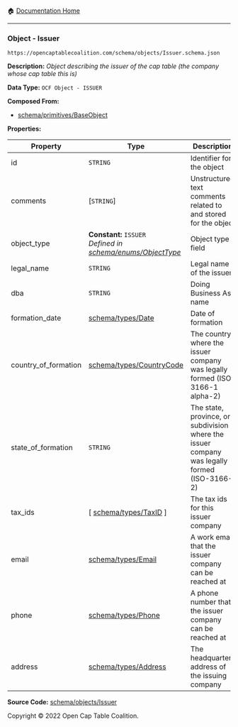 :house: [Documentation Home](/README.md)

---

### Object - Issuer

`https://opencaptablecoalition.com/schema/objects/Issuer.schema.json`

**Description:** _Object describing the issuer of the cap table (the company whose cap table this is)_

**Data Type:** `OCF Object - ISSUER`

**Composed From:**

- [schema/primitives/BaseObject](/docs/schema/primitives/BaseObject.md)

**Properties:**

| Property             | Type                                                                                                | Description                                                                                  | Required   |
| -------------------- | --------------------------------------------------------------------------------------------------- | -------------------------------------------------------------------------------------------- | ---------- |
| id                   | `STRING`                                                                                            | Identifier for the object                                                                    | `REQUIRED` |
| comments             | [`STRING`]                                                                                          | Unstructured text comments related to and stored for the object                              | -          |
| object_type          | **Constant:** `ISSUER`</br>_Defined in [schema/enums/ObjectType](/docs/schema/enums/ObjectType.md)_ | Object type field                                                                            | `REQUIRED` |
| legal_name           | `STRING`                                                                                            | Legal name of the issuer                                                                     | `REQUIRED` |
| dba                  | `STRING`                                                                                            | Doing Business As name                                                                       | -          |
| formation_date       | [schema/types/Date](/docs/schema/types/Date.md)                                                     | Date of formation                                                                            | `REQUIRED` |
| country_of_formation | [schema/types/CountryCode](/docs/schema/types/CountryCode.md)                                       | The country where the issuer company was legally formed (ISO 3166-1 alpha-2)                 | `REQUIRED` |
| state_of_formation   | `STRING`                                                                                            | The state, province, or subdivision where the issuer company was legally formed (ISO-3166-2) | -          |
| tax_ids              | [ [schema/types/TaxID](/docs/schema/types/TaxID.md) ]                                               | The tax ids for this issuer company                                                          | -          |
| email                | [schema/types/Email](/docs/schema/types/Email.md)                                                   | A work email that the issuer company can be reached at                                       | -          |
| phone                | [schema/types/Phone](/docs/schema/types/Phone.md)                                                   | A phone number that the issuer company can be reached at                                     | -          |
| address              | [schema/types/Address](/docs/schema/types/Address.md)                                               | The headquarters address of the issuing company                                              | -          |

**Source Code:** [schema/objects/Issuer](/schema/objects/Issuer.schema.json)

Copyright © 2022 Open Cap Table Coalition.
